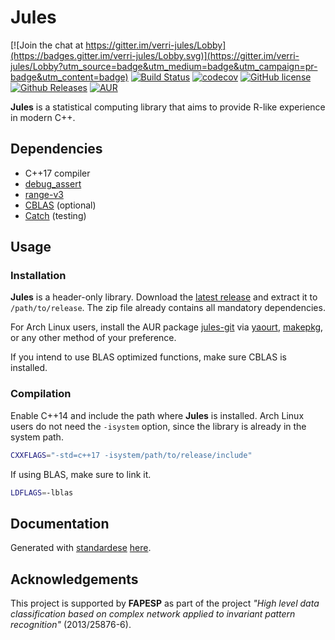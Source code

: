 Jules
=====

[![Join the chat at https://gitter.im/verri-jules/Lobby](https://badges.gitter.im/verri-jules/Lobby.svg)](https://gitter.im/verri-jules/Lobby?utm_source=badge&utm_medium=badge&utm_campaign=pr-badge&utm_content=badge)
[![Build Status](https://travis-ci.org/verri/jules.svg?branch=master)](https://travis-ci.org/verri/jules)
[![codecov](https://codecov.io/gh/verri/jules/branch/master/graph/badge.svg)](https://codecov.io/gh/verri/jules)
[![GitHub license](https://img.shields.io/badge/license-Zlib-blue.svg)](https://raw.githubusercontent.com/verri/jules/master/license.txt)
[![Github Releases](https://img.shields.io/github/release/verri/jules.svg)](https://github.com/verri/jules/releases)
[![AUR](https://img.shields.io/aur/version/jules-git.svg)](https://aur.archlinux.org/packages/jules-git)

**Jules** is a statistical computing library that aims to provide R-like experience in modern C++.

Dependencies
------------

 - C++17 compiler
 - [debug_assert](https://github.com/foonathan/debug_assert)
 - [range-v3](https://github.com/ericniebler/range-v3)
 - [CBLAS](http://www.netlib.org/blas/) (optional)
 - [Catch](https://github.com/philsquared/Catch.git) (testing)

Usage
-----

### Installation

**Jules** is a header-only library. Download the [latest release](https://github.com/verri/jules/releases/latest)
and extract it to `/path/to/release`. The zip file already contains all mandatory dependencies.

For Arch Linux users, install the AUR package [jules-git](https://aur.archlinux.org/packages/jules-git)
via [yaourt](https://archlinux.fr/yaourt-en),
[makepkg](https://wiki.archlinux.org/index.php/Arch_User_Repository#Build_and_install_the_package),
or any other method of your preference.

If you intend to use BLAS optimized functions, make sure CBLAS is installed.

### Compilation

Enable C++14 and include the path where **Jules** is installed. Arch Linux
users do not need the `-isystem` option, since the library is already in the
system path.

```sh
CXXFLAGS="-std=c++17 -isystem/path/to/release/include"
```

If using BLAS, make sure to link it.

```sh
LDFLAGS=-lblas
```

Documentation
-------------

Generated with [standardese](https://github.com/foonathan/standardese)
[here](https://verri.github.io/jules/).

Acknowledgements
----------------

This project is supported by **FAPESP** as part of the project *"High level data
classification based on complex network applied to invariant pattern recognition"*
(2013/25876-6).
